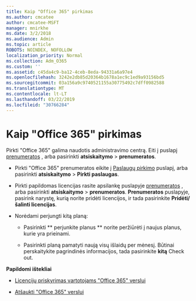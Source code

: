 ```yaml
---
title: Kaip "Office 365" pirkimas
ms.author: cmcatee
author: cmcatee-MSFT
manager: mnirkhe
ms.date: 3/2/2018
ms.audience: Admin
ms.topic: article
ROBOTS: NOINDEX, NOFOLLOW
localization_priority: Normal
ms.collection: Adm_O365
ms.custom: ''
ms.assetid: c45da4c9-ba12-4ceb-8eda-94331a6a97e4
ms.openlocfilehash: 3242e2db85d20364b1678a1ec9c1ed9a93156bd5
ms.sourcegitcommit: 03a156a9c9740521155a30775492c7dff0982588
ms.translationtype: MT
ms.contentlocale: lt-LT
ms.lasthandoff: 03/22/2019
ms.locfileid: "30766284"
---
```

# <a name="how-to-make-an-office-365-purchase"></a>Kaip "Office 365" pirkimas

Pirkti "Office 365" galima naudotis administravimo centrą. Eiti į puslapį [prenumeratos](https://go.microsoft.com/fwlink/p/?linkid=842054) , arba pasirinkti **atsiskaitymo** \> **prenumeratos**.
  
- Pirkti "Office 365" prenumeratos eikite į [Paslaugų pirkimo](https://go.microsoft.com/fwlink/p/?linkid=868433) puslapį, arba pasirinkti **atsiskaitymo** \> **Pirkti paslaugas**.
    
- Pirkti papildomas licencijas rasite apsilankę puslapyje [prenumeratos](https://go.microsoft.com/fwlink/p/?linkid=842054) , arba pasirinkti **atsiskaitymo** \> **prenumeratos**. **Prenumeratos** puslapyje, pasirink narystę, kurią norite pridėti licencijos, ir tada pasirinkite **Pridėti/šalinti licencijas**.
    
- Norėdami perjungti kitą planą:
    
  - Pasirinkti ** perjunkite planus ** norite peržiūrėti į naujus planus, kurie yra prieinami. 
    
  - Pasirinkti planą pamatyti naują visų išlaidų per mėnesį. Būtinai perskaitykite pagrindinės informacijos, tada pasirinkite **kitą** Check out. 
    
 **Papildomi ištekliai**
  
- [Licencijų priskyrimas vartotojams "Office 365" verslui](https://support.office.com/article/997596b5-4173-4627-b915-36abac6786dc)
    
- [Atšaukti "Office 365" verslui](https://support.office.com/article/b1bc0bef-4608-4601-813a-cdd9f746709a)
    

